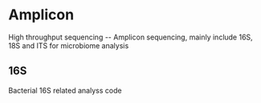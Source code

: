 # Amplicon
High throughput sequencing -- Amplicon sequencing, mainly include 16S, 18S and ITS for microbiome analysis

## 16S
Bacterial 16S related analyss code

